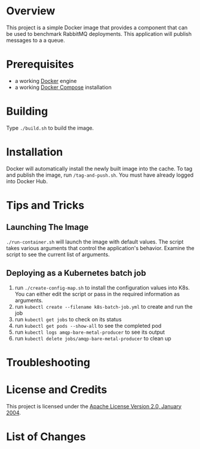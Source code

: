# Overview
This project is a simple Docker image that provides a component that can be used to benchmark RabbitMQ deployments.
This application will publish messages to a a queue.

# Prerequisites
* a working [Docker](http://docker.io) engine
* a working [Docker Compose](http://docker.io) installation

# Building
Type `./build.sh` to build the image.

# Installation
Docker will automatically install the newly built image into the cache.
To tag and publish the image, run `/tag-and-push.sh`.  You must have already
logged into Docker Hub.

# Tips and Tricks

## Launching The Image

`./run-container.sh` will launch the image with default values.  The script takes various arguments that control the
application's behavior.  Examine the script to see the current list of arguments.

## Deploying as a Kubernetes batch job

1. run `./create-config-map.sh` to install the configuration values into K8s.  You can either edit the script or
pass in the required information as arguments.
1. run `kubectl create --filename k8s-batch-job.yml` to create and run the job
1. run `kubectl get jobs` to check on its status
1. run `kubectl get pods --show-all` to see the completed pod
1. run `kubectl logs amqp-bare-metal-producer` to see its output
1. run `kubectl delete jobs/amqp-bare-metal-producer` to clean up

# Troubleshooting

# License and Credits
This project is licensed under the [Apache License Version 2.0, January 2004](http://www.apache.org/licenses/).

# List of Changes

